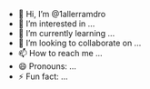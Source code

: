 - 👋 Hi, I’m @1allerramdro
- 👀 I’m interested in ...
- 🌱 I’m currently learning ...
- 💞️ I’m looking to collaborate on ...
- 📫 How to reach me ...
- 😄 Pronouns: ...
- ⚡ Fun fact: ...

<!---
1allerramdro/1allerramdro is a ✨ special ✨ repository because its `README.md` (this file) appears on your GitHub profile.
You can click the Preview link to take a look at your changes.
--->

